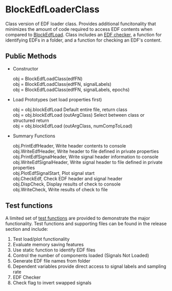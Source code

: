 # BlockEdfLoaderClass

Class version of EDF loader class.  Provides additional funcitonality that minimizes the amount of code required to access EDF contents when compared to [BlockEdfLoad](https://github.com/DennisDean/BlockEdfLoad). Class includes an [EDF checker](https://github.com/DennisDean/BlockEdfLoadClass/releases), a function for identifying EDFs in a folder, and a function for checking an EDF's content.

## Public Methods

* Constructor
   
   obj = BlockEdfLoadClass(edfFN)  
   obj = BlockEdfLoadClass(edfFN, signalLabels)  
   obj = BlockEdfLoadClass(edfFN, signalLabels, epochs)   

* Load Prototypes (set load properties first)

   obj = obj.blockEdfLoad                                Default entire file, return class  
   obj = obj.blockEdfLoad (outArgClass)                  Select between class or structured return  
   obj = obj.blockEdfLoad (outArgClass, numCompToLoad)  

* Summary Functions

   obj.PrintEdfHeader,                                    Write header contents to console  
   obj.WriteEdfHeader,                                    Write header to file defined in private properties  
   obj.PrintEdfSignalHeader,                              Write signal header information to console  
   obj.WriteEdfSignalHeader,                              Write signal header to file defined in private properties  
   obj.PlotEdfSignalStart,                                Plot signal start  
   obj.CheckEdf,                                          Check EDF header and signal header  
   obj.DispCheck,                                         Display results of check to console  
   obj.WriteCheck,                                        Write results of check to file  
              
## Test functions
A limited set of [test functions](https://github.com/DennisDean/BlockEdfLoadClass/blob/master/testBlockEdfLoadClassDistribution.m) are provided to demonstrate the major functionality. Test functions and supporting files can be found in the release section and include:

1. Test load/plot functionality
2. Evaluate memory saving features
3. Use static function to identify EDF files
4. Control the number of components loaded (Signals Not Loaded)
5. Generate EDF file names from folder
6. Dependent variables provide direct access to signal labels and sampling rate
7. EDF Checker  
8. Check flag to invert swapped signals



